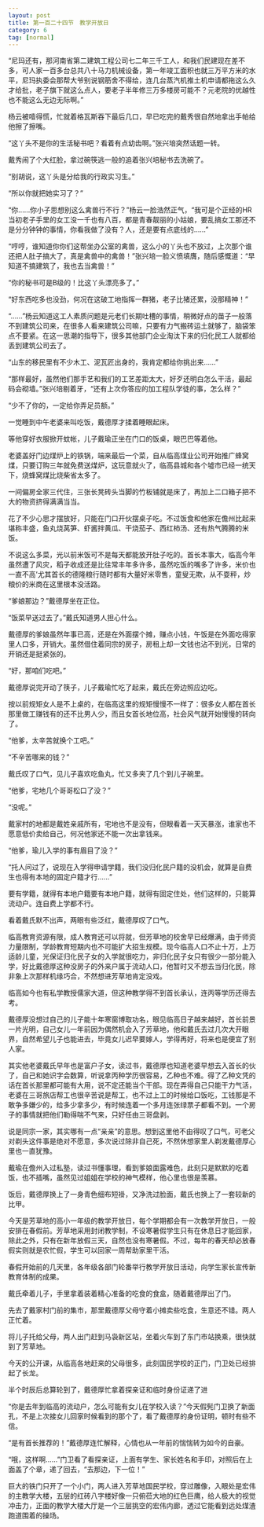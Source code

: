 ```yaml
---
layout: post
title: 第一百二十四节　教学开放日
category: 6
tag: [normal]
---
```


“尼玛还有，那河南省第二建筑工程公司七二年三千工人，和我们民建现在差不多，可人家一百多台总共八十马力机械设备，第一年竣工面积也就三万平方米的水平，尼玛执委会那帮大爷别说钢筋舍不得给，连几台蒸汽机推土机申请都拖这么久才给批，老子旗下就这么点人，要老子半年修三万多楼房可能不？元老院的优越性也不能这么无边无际啊。”

杨云被噎得慌，忙就着格瓦斯吞下最后几口，早已吃完的戴秀很自然地拿出手帕给他擦了擦嘴。

“这丫头不是你的生活秘书吧？看着有点幼齿啊。”张兴培突然话题一转。

戴秀闹了个大红脸，拿过碗筷逃一般的追着张兴培秘书去洗碗了。

“别胡说，这丫头是分给我的行政实习生。”

“所以你就把她实习了？”

“你……你小子思想别这么禽兽行不行？”杨云一脸浩然正气，“我可是个正经的HR当初老子手里的女工没一千也有八百，都是青春靓丽的小姑娘，要乱搞女工那还不是分分钟钟的事情，你看我做了没有？人，还是要有点底线的……”

“哼哼，谁知道你你们这帮坐办公室的禽兽，这么小的丫头也不放过，上次那个谁还把人肚子搞大了，真是禽兽中的禽兽！”张兴培一脸义愤填膺，随后感慨道：“早知道不搞建筑了，我也去当禽兽！”

“你的秘书可是B级的！比这丫头漂亮多了。”

“好东西吃多也没劲，何况在这破工地指挥一群猪，老子比猪还累，没那精神！”

“……”杨云知道这工人素质问题是元老们长期吐槽的事情，稍微好点的苗子一般落不到建筑公司来，在很多人看来建筑公司嘛，只要有力气搬砖运土就够了，脑袋笨点不要紧。在这一思潮的指导下，很多其他部门企业淘汰下来的归化民工人就都给丢到建筑公司去了。

“山东的移民里有不少木工、泥瓦匠出身的，我肯定都给你挑出来……”

“那样最好，虽然他们那手艺和我们的工艺差距太大，好歹还明白怎么干活，最起码会砌墙。”张兴培剔着牙，“还有上次你答应的加工程队学徒的事，怎么样？”

“少不了你的，一定给你弄足员额。”

一觉睡到中午老婆来叫吃饭，戴德厚才揉着睡眼起床。

等他穿好衣服掀开蚊帐，儿子戴瑜正坐在门口的饭桌，眼巴巴等着他。

老婆盖好门边煤炉上的铁锅，端来最后一个菜，自从临高煤业公司开始推广蜂窝煤，只要订购三年就免费送煤炉，这玩意就火了，临高县城和各个墟市已经一统天下，烧蜂窝煤比烧柴省太多了。

一间偏房全家三代住，三张长凳砖头当脚的竹板铺就是床了，再加上二口箱子把不大的物资挤得满满当当。

花了不少心思才摆放好，只能在门口开伙摆桌子吃。不过饭食和他家在儋州比起来堪称丰盛，鱼丸烧莴笋、虾酱拌黄瓜、干烧茄子、西红柿汤、还有热气腾腾的米饭。

不说这么多菜，光以前米饭可不是每天都能放开肚子吃的。首长本事大，临高今年虽然遭了风灾，稻子收成还是比往常丰年多许多，虽然吃饭的嘴多了许多，米价也一直不高’尤其首长的德隆粮行随时都有大量好米零售，童叟无欺，从不耍秤，炒粮价的米商在这里根本没活路。

“爹娘那边？”戴德厚坐在正位。

“饭菜早送过去了。”戴氏知道男人担心什么。

戴德厚的爹娘虽然年事已高，还是在外面摆个摊，赚点小钱，午饭是在外面吃得家里人口多，开销大。虽然借住着同宗的房子，房租上却一文钱也沾不到光，日常的开销还是挺紧张的。

“好，那咱们吃吧。”

戴德厚说完开动了筷子，儿子戴瑜忙吃了起来，戴氏在旁边照应边吃。

按以前规矩女人是不上桌的，在临高这里的规矩慢慢不一样了：很多女人都在首长那里做工赚钱有的还不比男人少，而且女首长地位高，社会风气就开始慢慢的转向了。

“他爹，太辛苦就换个工吧。”

“不辛苦哪来的钱？”

戴氏叹了口气，见儿子喜欢吃鱼丸，忙又多夹了几个到儿子碗里。

“他爹，宅地几个哥哥松口了没？”

“没呢。”

戴家村的地都是戴姓亲戚所有，宅地也不是没有，但眼看着一天天暴涨，谁家也不愿意低价卖给自己，何况他家还不能一次出拿钱来。

“他爹，瑜儿入学的事有眉目了没？”

“托人问过了，说现在入学得申请学籍，我们没归化民户籍的没机会，就算是自费生也得有本地的固定户籍才行……”

要有学籍，就得有本地户籍要有本地户籍，就得有固定住处，他们这样的，只能算流动户。连自费上学都不行。

看着戴氏默不出声，两眼有些泛红，戴德厚叹了口气。

临高教育资源有限，成人教育还可以将就，但芳草地的校舍早已经爆满，由于师资力量限制，学龄教育短期内也不可能扩大招生规模。现今临高人口不止十万，上万适龄儿童，光保证归化民子女的入学就很吃力，非归化民子女只有很少一部分能入学，好比戴德厚这种没房子的外来户属于流动人口，他暂时又不想去当归化民，除非象上次那样机缘巧合，不然想进芳草地肯定没戏。

临高如今也有私学教授儒家大道，但这种教学得不到首长承认，连丙等学历还得去考。

戴德厚没想过自己的儿子能十年寒窗博取功名，眼见临高日子越来越好，首长前景一片光明，自己女儿一年前因为偶然机会入了芳草地，他和戴氏去过几次大开眼界，自然希望儿子也能进去，毕竟女儿迟早要嫁人，学得再好，将来也是便宜了别人家。

其实他老婆戴氏早年也是富户子女，读过书，戴德厚也知道老婆早想去入首长的伙了，自己和她识字会数算，听说拿丙种学历很容易，乙种也不难。得了乙种文凭的话在首长那里都可能有大用，说不定还能当个干部。现在弄得自己只能干力气活，老婆在三哥旅店帮工也很辛苦说是帮工，也不过上工的时候给口饭吃，工钱那是不敢争多嫌少的，给多少拿多少，有时候连着一个多月连张绿票子都看不到。一个房子的事情就把他们勒得喘不气来，只好任由三哥盘剥。

说是同宗一家，其实哪有一点“亲亲”的意思。想到这里他不由得叹了口气，可老父对剃头这件事是绝对不愿意，多次说过除非自己死，不然休想家里人剃发戴德厚心里也一直犹豫。

戴瑜在儋州入过私塾，读过书懂事理，看到爹娘面露难色，此刻只是默默的吃着饭，也不插嘴，虽然见过姐姐在学校的神气模样，他心里也很是羡慕。

饭后，戴德厚换上了一身青色细布短褂，又净洗过脸面，戴氏也换上了一套较新的比甲。

今天是芳草地的高小一年级的教学开放日，每个学期都会有一次教学开放日，一般安排在春假前。芳草地采用封闭教学制，不设寒暑假学生只有在休息日才能回家，除此之外，只有在新年放假三天，自然也没有寒暑假。不过，每年的春天却必放春假实则就是农忙假，学生可以回家一周帮助家里干活。

春假开始前的几天里，各年级各部门轮番举行教学开放日活动，向学生家长宣传新教育体制的成果。

戴氏牵着儿子，手里拿着装着精心准备的吃食的食盒，随着戴德厚出了门。

先去了戴家村门前的集市，那里戴德厚父母守着小摊卖些吃食，生意还不错。两人正忙着。

将儿子托给父母，两人出门赶到马袅新区站，坐着火车到了东门市站换乘，很快就到了芳草地。

今天的公开课，从临高各地赶来的父母很多，此刻国民学校的正门，门卫处已经排起了长龙。

半个时辰后总算轮到了，戴德厚忙拿着探亲证和临时身份证递了进

“你是去年到临高的流动户，怎么可能有女儿在学校入读？”今天假髡门卫换了新面孔，不是上次接女儿回家时候看到的那个了，看了戴德厚的身份证明，顿时有些不信。

“是有首长推荐的！”戴德厚连忙解释，心情也从一年前的惴惴转为如今的自豪。

“哦，这样啊……”门卫看了看探亲证，上面有学生、家长姓名和手印，对照后在上面盖了个章，递了回去，“去那边，下一位！”

巨大的铁门只开了一个小门，两人进入芳草地国民学校，穿过雕像，入眼处是宏伟的主教学大楼，五层的红砖八字楼好像一只俯莅大地的红色巨鹰，给人极大的视觉冲击力，正面的教学大楼大厅是一个三层挑空的宏伟内廊，透过它能看到远处煤渣跑道围着的操场。
